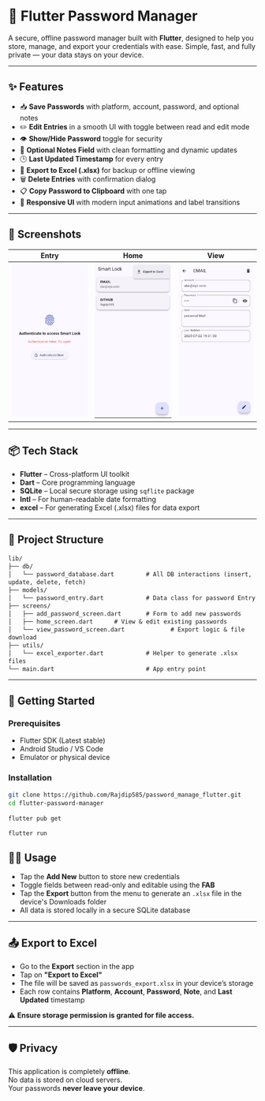 # 🔐 Flutter Password Manager

A secure, offline password manager built with **Flutter**, designed to help you store, manage, and export your credentials with ease. Simple, fast, and fully private — your data stays on your device.

---

## ✨ Features

- 📥 **Save Passwords** with platform, account, password, and optional notes
- ✏️ **Edit Entries** in a smooth UI with toggle between read and edit mode
- 👁️ **Show/Hide Password** toggle for security
- 📄 **Optional Notes Field** with clean formatting and dynamic updates
- 🕒 **Last Updated Timestamp** for every entry
- 🧾 **Export to Excel (.xlsx)** for backup or offline viewing
- 🗑️ **Delete Entries** with confirmation dialog
- 📋 **Copy Password to Clipboard** with one tap
- 🎯 **Responsive UI** with modern input animations and label transitions

---

## 📱 Screenshots

| Entry  | Home  | View |
|-----------|------------|-----------------|
| ![Entry](screenshots/entry.png) | ![Home](screenshots/home.png) | ![View](screenshots/view.png) |

---

## 📦 Tech Stack

- **Flutter** – Cross-platform UI toolkit
- **Dart** – Core programming language
- **SQLite** – Local secure storage using `sqflite` package
- **Intl** – For human-readable date formatting
- **excel** – For generating Excel (.xlsx) files for data export

---

## 📁 Project Structure

```
lib/
├── db/
│   └── password_database.dart         # All DB interactions (insert, update, delete, fetch)
├── models/
│   └── password_entry.dart            # Data class for password Entry
├── screens/
│   ├── add_password_screen.dart       # Form to add new passwords
│   ├── home_screen.dart      # View & edit existing passwords
│   └── view_password_screen.dart             # Export logic & file download
├── utils/
│   └── excel_exporter.dart            # Helper to generate .xlsx files
└── main.dart                          # App entry point
```

---

## 🚀 Getting Started

### Prerequisites

- Flutter SDK (Latest stable)
- Android Studio / VS Code
- Emulator or physical device

### Installation


```bash
git clone https://github.com/Rajdip585/password_manage_flutter.git
cd flutter-password-manager
```
```
flutter pub get
```
```
flutter run
```
## 🧑‍💻 Usage

- Tap the **Add New** button to store new credentials  
- Toggle fields between read-only and editable using the **FAB**  
- Tap the **Export** button from the menu to generate an `.xlsx` file in the device's Downloads folder  
- All data is stored locally in a secure SQLite database  

---

## 📤 Export to Excel

- Go to the **Export** section in the app  
- Tap on **"Export to Excel"**  
- The file will be saved as `passwords_export.xlsx` in your device’s storage  
- Each row contains **Platform**, **Account**, **Password**, **Note**, and **Last Updated** timestamp  

⚠️ **Ensure storage permission is granted for file access.**

---

## 🛡️ Privacy

This application is completely **offline**.  
No data is stored on cloud servers.  
Your passwords **never leave your device**.
